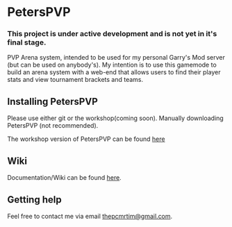 # PetersPVP

### This project is under active development and is not yet in it's final stage.

PVP Arena system, intended to be used for my personal Garry's Mod server (but can be used on anybody's). My intention is to use this
gamemode to build an arena system with a web-end that allows users to find their player stats and view tournament brackets and teams.

## Installing PetersPVP
Please use either git or the workshop(coming soon).
Manually downloading PetersPVP (not recommended).

The workshop version of PetersPVP can be found [here]()

## Wiki
Documentation/Wiki can be found [here](https://github.com/dzt/PetersPVP/wiki).

## Getting help
Feel free to contact me via email [thepcmrtim@gmail.com](mailto:thepcmrtim@gmail.com).
